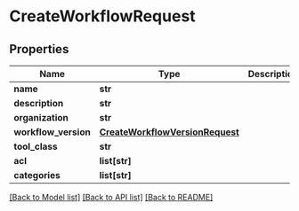 # CreateWorkflowRequest

## Properties
Name | Type | Description | Notes
------------ | ------------- | ------------- | -------------
**name** | **str** |  | 
**description** | **str** |  | [optional] 
**organization** | **str** |  | [optional] 
**workflow_version** | [**CreateWorkflowVersionRequest**](CreateWorkflowVersionRequest.md) |  | [optional] 
**tool_class** | **str** |  | [optional] 
**acl** | **list[str]** |  | [optional] 
**categories** | **list[str]** |  | [optional] 

[[Back to Model list]](../README.md#documentation-for-models) [[Back to API list]](../README.md#documentation-for-api-endpoints) [[Back to README]](../README.md)


